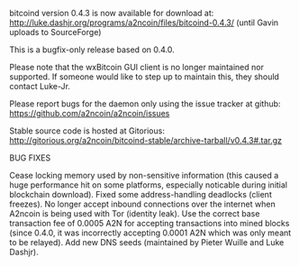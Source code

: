 bitcoind version 0.4.3 is now available for download at:
http://luke.dashjr.org/programs/a2ncoin/files/bitcoind-0.4.3/ (until Gavin uploads to SourceForge)

This is a bugfix-only release based on 0.4.0.

Please note that the wxBitcoin GUI client is no longer maintained nor supported. If someone would like to step up to maintain this, they should contact Luke-Jr.

Please report bugs for the daemon only using the issue tracker at github:
https://github.com/a2ncoin/a2ncoin/issues

Stable source code is hosted at Gitorious:
http://gitorious.org/a2ncoin/bitcoind-stable/archive-tarball/v0.4.3#.tar.gz

BUG FIXES

Cease locking memory used by non-sensitive information (this caused a huge performance hit on some platforms, especially noticable during initial blockchain download).
Fixed some address-handling deadlocks (client freezes).
No longer accept inbound connections over the internet when A2ncoin is being used with Tor (identity leak).
Use the correct base transaction fee of 0.0005 A2N for accepting transactions into mined blocks (since 0.4.0, it was incorrectly accepting 0.0001 A2N which was only meant to be relayed).
Add new DNS seeds (maintained by Pieter Wuille and Luke Dashjr).

